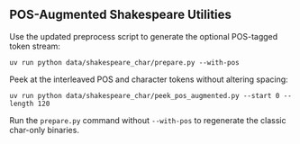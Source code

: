 ## POS-Augmented Shakespeare Utilities

Use the updated preprocess script to generate the optional POS-tagged token stream:

```
uv run python data/shakespeare_char/prepare.py --with-pos
```

Peek at the interleaved POS and character tokens without altering spacing:

```
uv run python data/shakespeare_char/peek_pos_augmented.py --start 0 --length 120
```

Run the `prepare.py` command without `--with-pos` to regenerate the classic char-only binaries.
